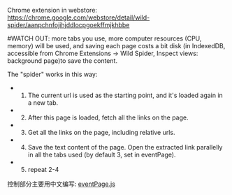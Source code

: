 Chrome extension in webstore: https://chrome.google.com/webstore/detail/wild-spider/aanpchnfojihjddlocpgoekffmjkhbbe

#WATCH OUT: more tabs you use, more computer resources (CPU, memory) will be used, and saving each page costs a bit disk (in IndexedDB, accessible from Chrome Extensions -> Wild Spider, Inspect views: background page)to save the content.

The "spider" works in this way:
- 1) The current url is used as the starting point, and it's loaded again in a new tab.
- 2) After this page is loaded, fetch all the links on the page.
- 3) Get all the links on the page, including relative urls.
- 4) Save the text content of the page. Open the extracted link parallelly in all the tabs used (by default 3, set in eventPage).
- 5) repeat 2-4

控制部分主要用中文编写: [eventPage.js](../../blob/master/eventPage.js)
